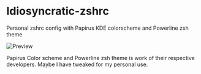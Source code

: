 # Idiosyncratic-zshrc
Personal zshrc config with Papirus KDE colorscheme and Powerline zsh theme

![Preview](https://github.com/Abhishek-Rawal/Idiosyncratic-zshrc/blob/master/Preview.png)

Papirus Color scheme and Powerline zsh theme is work of their respective developers.
Maybe I have tweaked for my personal use.
